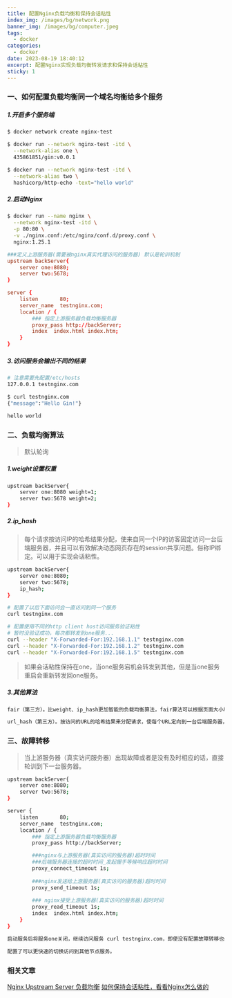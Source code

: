 ```yaml
---
title: 配置Nginx负载均衡和保持会话粘性
index_img: /images/bg/network.png
banner_img: /images/bg/computer.jpeg
tags:
  - docker
categories:
  - docker
date: 2023-08-19 18:40:12
excerpt: 配置Nginx实现负载均衡转发请求和保持会话粘性
sticky: 1
---
```


### 一、如何配置负载均衡同一个域名均衡给多个服务

##### 1.开启多个服务端

```bash
$ docker network create nginx-test

$ docker run --network nginx-test -itd \
  --network-alias one \
  435861851/gin:v0.0.1

$ docker run --network nginx-test -itd \
  --network-alias two \
  hashicorp/http-echo -text="hello world"
```

##### 2.启动Nginx

```bash
$ docker run --name nginx \
  --network nginx-test -itd \
  -p 80:80 \
  -v ./nginx.conf:/etc/nginx/conf.d/proxy.conf \
  nginx:1.25.1
```

```nginx.conf
###定义上游服务器(需要被nginx真实代理访问的服务器) 默认是轮训机制
upstream backServer{
    server one:8080;
    server two:5678;
}

server {
    listen       80;
    server_name  testnginx.com;
    location / {
        ### 指定上游服务器负载均衡服务器
        proxy_pass http://backServer;
        index  index.html index.htm;
    }
}
```

##### 3.访问服务会输出不同的结果

```bash
# 注意需要先配置/etc/hosts
127.0.0.1 testnginx.com

$ curl testnginx.com
{"message":"Hello Gin!"}
                                                                          $ curl testnginx.com
hello world
```

### 二、负载均衡算法

> 默认轮询

##### 1.weight设置权重

```bash
upstream backServer{
    server one:8080 weight=1;
    server two:5678 weight=2;
}
```

##### 2.ip_hash

> 每个请求按访问IP的哈希结果分配，使来自同一个IP的访客固定访问一台后端服务器，并且可以有效解决动态网页存在的session共享问题。俗称IP绑定。可以用于实现会话粘性。

```bash
upstream backServer{
    server one:8080;
    server two:5678;
    ip_hash;
}
```

```bash
# 配置了以后下面访问会一直访问到同一个服务
curl testnginx.com

# 配置使用不同的http client host访问服务验证粘性
# 暂时没验证成功，每次都转发到one服务...
curl --header "X-Forwarded-For:192.168.1.1" testnginx.com
curl --header "X-Forwarded-For:192.168.1.2" testnginx.com
curl --header "X-Forwarded-For:192.168.1.5" testnginx.com
```

> 如果会话粘性保持在one，当one服务宕机会转发到其他，但是当one服务重启会重新转发回one服务。

##### 3.其他算法

```bash
fair（第三方）。比weight、ip_hash更加智能的负载均衡算法，fair算法可以根据页面大小和加载时间长短智能地进行负载均衡，也就是根据后端服务器的响应时间来分配请求，响应时间短的优先分配。Nginx本身不支持fair，如果需要这种调度算法，则必须安装upstream_fair模块。

url_hash（第三方）。按访问的URL的哈希结果来分配请求，使每个URL定向到一台后端服务器，可以进一步提高后端缓存服务器的效率。Nginx本身不支持url_hash，如果需要这种调度算法，则必须安装Nginx的hash软件包
```

### 三、故障转移

> 当上游服务器（真实访问服务器）出现故障或者是没有及时相应的话，直接轮训到下一台服务器。

```bash
upstream backServer{
    server one:8080;
    server two:5678;
}

server {
    listen       80;
    server_name  testnginx.com;
    location / {
        ### 指定上游服务器负载均衡服务器
        proxy_pass http://backServer;

        ###nginx与上游服务器(真实访问的服务器)超时时间
        ###后端服务器连接的超时时间_发起握手等候响应超时时间
        proxy_connect_timeout 1s;
        
        ###nginx发送给上游服务器(真实访问的服务器)超时时间
        proxy_send_timeout 1s;
        
        ### nginx接受上游服务器(真实访问的服务器)超时时间
        proxy_read_timeout 1s;
        index  index.html index.htm;
    }
}
```

```txt
启动服务后将服务one关闭，继续访问服务 curl testnginx.com，即使没有配置故障转移也会在一段时间后转发到正常的服务下。

配置了可以更快速的切换访问到其他节点服务。
```

### 相关文章

[Nginx Upstream Server 负载均衡](https://blog.csdn.net/qq_20042935/article/details/103052606)
[如何保持会话粘性，看看Nginx怎么做的](https://cloud.tencent.com/developer/article/2333364)